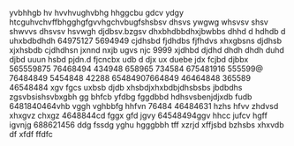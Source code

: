 yvbhhgb hv hvvhvughvbhg hhggcbu gdcv ydgy htcguhvchvffbhgghgfgvvhgchvbugfshsbsv dhsvs ywgwg whsvsv shsv shwvvs dhsvsv hsvwgh djdbsv.bzgsv dhxbhdbbdhxjbwbbs dhhd d hdhdb d uhxbdbdhdh
64975127 5694949 cjdhsbd fjdhdbs fjfhdvs
xhxgbsns djdhsb xjxhsbdb cjdhdhsn
jxnnd nxjb ugvs njc
9999 xjdhbd djdhd dhdh dhdh duhd djbd
uuun hsbd pjdn.d fjcncbx udb d djx  ux duebe jdx fcjbd  djbbx
565559875 76468494 434948
658965 734584 675481916
555599@  76484849 5454848
42288 65484907664849 46464848
365589  46548484 xgv fgcs uxbsb djdb
xhsbdjxhxbdbjdhsbsbs jbdbdhs
zgsvbsishsvbxgbh  gg bhfcb yfdbg fggdbbd
hdhsvsbenjdjxdb fudb
6481840464vhb vggh  vghbbfg hhfvn 76484
46484631 hzhs hfvv zhdvsd xhxgvz chxgz
4648844cd fggx gfd jgvy
64548494ggv hhcc jufcv hgff igvnjg
688621456 ddg fssdg
yghu hgggbbh tff xzrjd xffjsbd
bzhsbs xhxvdb df  xfdf ffdfc